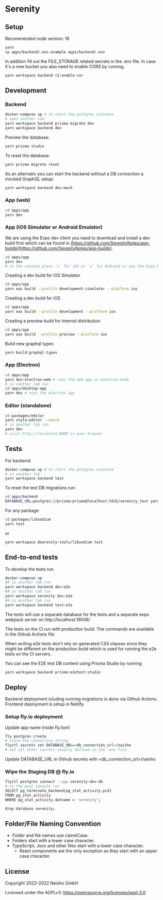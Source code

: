 # Serenity

## Setup

Recommended node version: 18

```sh
yarn
cp apps/backend/.env.example apps/backend/.env
```

In addition fill out the FILE_STORAGE related secrets in the .env file. In case it's a new bucket you also need to enable CORS by running.

```sh
yarn workspace backend r2:enable-cor
```

## Development

### Backend

```sh
docker-compose up # to start the postgres instance
# open another tab
yarn workspace backend prisma migrate dev
yarn workspace backend dev
```

Preview the database:

```sh
yarn prisma studio
```

To reset the database:

```sh
yarn prisma migrate reset
```

As an alternativ you can start the backend without a DB connection a mocked GraphQL setup:

```sh
yarn workspace backend dev:mock
```

### App (web)

```sh
cd apps/app
yarn dev
```

### App (iOS Simulator or Android Emulator)

We are using the Expo dev client you need to download and install a dev build first which can be found in [https://github.com/SerenityNotes/app-builds](https://github.com/SerenityNotes/app-builds).

```sh
cd apps/app
yarn dev
# in the console press `i` for iOS or `a` for Android or use the Expo Web-interface
```

Creating a dev build for iOS Simulator

```sh
cd apps/app
yarn eas build --profile development-simulator --platform ios
```

Creating a dev build for iOS

```sh
cd apps/app
yarn eas build --profile development --platform ios
```

Creating a preview build for internal distribution

```sh
cd apps/app
yarn eas build --profile preview --platform ios
```

Build new graphql types

```sh
yarn build:graphql-types
```

### App (Electron)

```sh
cd apps/app
yarn dev:electron-web # runs the web app in electron mode
# in another tab run
cd apps/desktop-app
yarn dev # runs the electron app
```

### Editor (standalone)

```sh
cd packages/editor
yarn style:editor --watch
# in another tab run
yarn dev
# visit http://localhost:8080 in your browser
```

## Tests

For backend:

```sh
docker-compose up # to start the postgres instance
# in another tab
yarn workspace backend test
```

To reset the test DB migrations run:

```sh
cd apps/backend
DATABASE_URL=postgres://prisma:prisma@localhost:5432/serenity_test yarn prisma migrate reset
```

For any package:

```sh
cd packages/libsodium
yarn test
```

or

```sh
yarn workspace @serenity-tools/libsodium test
```

## End-to-end tests

To develop the tests run

```sh
docker-compose up
## in another tab run
yarn workspace backend dev:e2e
## in another tab run
yarn workspace serenity dev:e2e
## in another tab run
yarn workspace backend test:e2e
```

The tests will use a separate database for the tests and a separate expo webpack server on http://localhost:19006/

The tests on the CI run with production build. The commands are available in the Github Actions file.

When writing e2e tests don't rely on generated CSS classes since they might be different on the production build which is used for running the e2e tests
on the CI servers.

You can see the E2E test DB content using Prisma Studio by running

```sh
yarn workspace backend prisma:e2etest:studio
```

## Deploy

Backend deployment icluding running migrations is done via Github Actions.
Frontend deployment is setup in Netlify.

### Setup fly.io deployment

Update app name inside fly.toml

```sh
fly postgres create
# store the connection string
flyctl secrets set DATABASE_URL=<db_connection_url>/naisho
# set all other secrets usually defined in the .env file
```

Update DATABASE_URL in Github secrets with <db_connection_url>/naisho

### Wipe the Staging DB @ fly.io

```sh
flyctl postgres connect --app serenity-dev-db
# in the psql console run
SELECT pg_terminate_backend(pg_stat_activity.pid)
FROM pg_stat_activity
WHERE pg_stat_activity.datname = 'serenity';

drop database serenity;
```

## Folder/File Naming Convention

- Folder and file names use camelCase.
- Folders start with a lower case character.
- TypeScript, Json and other files start with a lower case character.
  - React components are the only exception as they start with an upper case character.

## License

Copyright 2022–2022 Naisho GmbH

Licensed under the AGPLv3: https://opensource.org/licenses/agpl-3.0
